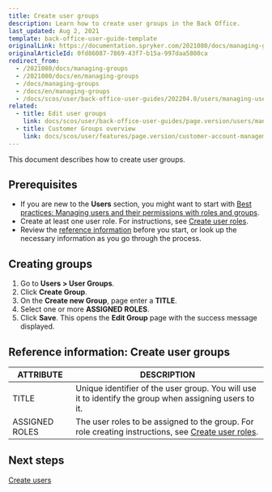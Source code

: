```yaml
---
title: Create user groups
description: Learn how to create user groups in the Back Office.
last_updated: Aug 2, 2021
template: back-office-user-guide-template
originalLink: https://documentation.spryker.com/2021080/docs/managing-groups
originalArticleId: 0fd86087-7869-43f7-b15a-997daa5800ca
redirect_from:
  - /2021080/docs/managing-groups
  - /2021080/docs/en/managing-groups
  - /docs/managing-groups
  - /docs/en/managing-groups
  - /docs/scos/user/back-office-user-guides/202204.0/users/managing-user-groups/creating-user-groups.html
related:
  - title: Edit user groups
    link: docs/scos/user/back-office-user-guides/page.version/users/managing-user-groups/editing-user-groups.html
  - title: Customer Groups overview
    link: docs/scos/user/features/page.version/customer-account-management-feature-overview/customer-groups-overview.html
---
```


This document describes how to create user groups.

## Prerequisites

* If you are new to the **Users** section, you might want to start with [Best practices: Managing users and their permissions with roles and groups](/docs/scos/user/back-office-user-guides/{{page.version}}/users/best-practices-managing-users-and-their-permissions-with-roles-and-groups.html).
* Create at least one user role. For instructions, see [Create user roles](/docs/scos/user/back-office-user-guides/{{page.version}}/users/managing-user-roles/creating-user-roles.html).
* Review the [reference information](#reference-information-create-user-groups) before you start, or look up the necessary information as you go through the process.

## Creating groups

1. Go to **Users&nbsp;<span aria-label="and then">></span> User Groups**.
2. Click **Create Group**.
3. On the **Create new Group**, page enter a **TITLE**.
4. Select one or more **ASSIGNED ROLES**.
5. Click **Save**.
    This opens the **Edit Group** page with the success message displayed.


## Reference information: Create user groups

| ATTRIBUTE | DESCRIPTION |
| --- | --- |
| TITLE | Unique identifier of the user group. You will use it to identify the group when assigning  users to it. |
| ASSIGNED ROLES | The user roles to be assigned to the group. For role creating instructions, see [Create user roles](/docs/scos/user/back-office-user-guides/{{page.version}}/users/managing-user-roles/creating-user-roles.html). |

## Next steps

[Create users](/docs/scos/user/back-office-user-guides/{{page.version}}/users/managing-users/creating-users.html)

